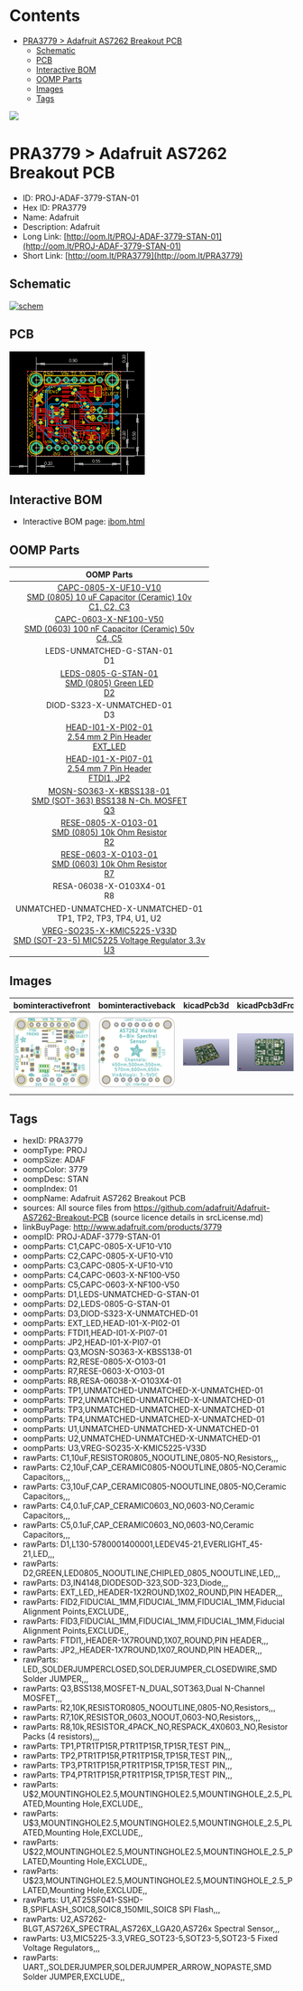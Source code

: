 



Contents
========

* [PRA3779 > Adafruit AS7262 Breakout PCB](#pra3779--adafruit-as7262-breakout-pcb)
	* [Schematic](#schematic)
	* [PCB](#pcb)
	* [Interactive BOM](#interactive-bom)
	* [OOMP Parts](#oomp-parts)
	* [Images](#images)
	* [Tags](#tags)
  
![][im]
# PRA3779 > Adafruit AS7262 Breakout PCB

- ID: PROJ-ADAF-3779-STAN-01
- Hex ID: PRA3779
- Name: Adafruit
- Description: Adafruit
- Long Link: [http://oom.lt/PROJ-ADAF-3779-STAN-01](http://oom.lt/PROJ-ADAF-3779-STAN-01)
- Short Link: [http://oom.lt/PRA3779](http://oom.lt/PRA3779)

## Schematic
  
[![schem](eagleSchemImage.png)](eagleSchemImage.png)
## PCB
  
[![pcb](eagleImage.png)](eagleImage.png)
## Interactive BOM

- Interactive BOM page: [ibom.html](https://htmlpreview.github.io/?https://github.com/oomlout/oomlout_OOMP_projects/blob/main/PROJ-ADAF-3779-STAN-01/kicad/bom/ibom.html)

## OOMP Parts
  

|OOMP Parts|
| :---: |
|[CAPC-0805-X-UF10-V10<br> SMD (0805) 10 uF Capacitor (Ceramic) 10v<br> C1, C2, C3](https://github.com/oomlout/oomlout_OOMP_parts/tree/main/CAPC-0805-X-UF10-V10/)|
|[CAPC-0603-X-NF100-V50<br> SMD (0603) 100 nF Capacitor (Ceramic) 50v<br> C4, C5](https://github.com/oomlout/oomlout_OOMP_parts/tree/main/CAPC-0603-X-NF100-V50/)|
|LEDS-UNMATCHED-G-STAN-01<BR>D1|
|[LEDS-0805-G-STAN-01<br> SMD (0805) Green LED<br> D2](https://github.com/oomlout/oomlout_OOMP_parts/tree/main/LEDS-0805-G-STAN-01/)|
|DIOD-S323-X-UNMATCHED-01<BR>D3|
|[HEAD-I01-X-PI02-01<br> 2.54 mm 2 Pin Header<br> EXT_LED](https://github.com/oomlout/oomlout_OOMP_parts/tree/main/HEAD-I01-X-PI02-01/)|
|[HEAD-I01-X-PI07-01<br> 2.54 mm 7 Pin Header<br> FTDI1, JP2](https://github.com/oomlout/oomlout_OOMP_parts/tree/main/HEAD-I01-X-PI07-01/)|
|[MOSN-SO363-X-KBSS138-01<br> SMD (SOT-363) BSS138 N-Ch. MOSFET<br> Q3](https://github.com/oomlout/oomlout_OOMP_parts/tree/main/MOSN-SO363-X-KBSS138-01/)|
|[RESE-0805-X-O103-01<br> SMD (0805) 10k Ohm Resistor<br> R2](https://github.com/oomlout/oomlout_OOMP_parts/tree/main/RESE-0805-X-O103-01/)|
|[RESE-0603-X-O103-01<br> SMD (0603) 10k Ohm Resistor<br> R7](https://github.com/oomlout/oomlout_OOMP_parts/tree/main/RESE-0603-X-O103-01/)|
|RESA-06038-X-O103X4-01<BR>R8|
|UNMATCHED-UNMATCHED-X-UNMATCHED-01<BR>TP1, TP2, TP3, TP4, U1, U2|
|[VREG-SO235-X-KMIC5225-V33D<br> SMD (SOT-23-5) MIC5225 Voltage Regulator 3.3v<br> U3](https://github.com/oomlout/oomlout_OOMP_parts/tree/main/VREG-SO235-X-KMIC5225-V33D/)|

## Images
  
  

|bominteractivefront|bominteractiveback|kicadPcb3d|kicadPcb3dFront|kicadPcb3dBack|eagleImage|eagleSchemImage|pcbdraw|pcbdrawback|
| :---: | :---: | :---: | :---: | :---: | :---: | :---: | :---: | :---: |
|[![bominteractivefront](bomFront_140.png)](bomFront.png)|[![bominteractiveback](bomBack_140.png)](bomBack.png)|[![kicadPcb3d](kicadPcb3d_140.png)](kicadPcb3d.png)|[![kicadPcb3dFront](kicadPcb3dFront_140.png)](kicadPcb3dFront.png)|[![kicadPcb3dBack](kicadPcb3dBack_140.png)](kicadPcb3dBack.png)|[![eagleImage](eagleImage_140.png)](eagleImage.png)|[![eagleSchemImage](eagleSchemImage_140.png)](eagleSchemImage.png)|[![pcbdraw](pcbdraw_140.png)](pcbdraw.png)|[![pcbdrawback](pcbdrawBack_140.png)](pcbdrawBack.png)|

## Tags

- hexID: PRA3779
- oompType: PROJ
- oompSize: ADAF
- oompColor: 3779
- oompDesc: STAN
- oompIndex: 01
- oompName: Adafruit AS7262 Breakout PCB
- sources: All source files from https://github.com/adafruit/Adafruit-AS7262-Breakout-PCB (source licence details in srcLicense.md)
- linkBuyPage: http://www.adafruit.com/products/3779
- oompID: PROJ-ADAF-3779-STAN-01
- oompParts: C1,CAPC-0805-X-UF10-V10
- oompParts: C2,CAPC-0805-X-UF10-V10
- oompParts: C3,CAPC-0805-X-UF10-V10
- oompParts: C4,CAPC-0603-X-NF100-V50
- oompParts: C5,CAPC-0603-X-NF100-V50
- oompParts: D1,LEDS-UNMATCHED-G-STAN-01
- oompParts: D2,LEDS-0805-G-STAN-01
- oompParts: D3,DIOD-S323-X-UNMATCHED-01
- oompParts: EXT_LED,HEAD-I01-X-PI02-01
- oompParts: FTDI1,HEAD-I01-X-PI07-01
- oompParts: JP2,HEAD-I01-X-PI07-01
- oompParts: Q3,MOSN-SO363-X-KBSS138-01
- oompParts: R2,RESE-0805-X-O103-01
- oompParts: R7,RESE-0603-X-O103-01
- oompParts: R8,RESA-06038-X-O103X4-01
- oompParts: TP1,UNMATCHED-UNMATCHED-X-UNMATCHED-01
- oompParts: TP2,UNMATCHED-UNMATCHED-X-UNMATCHED-01
- oompParts: TP3,UNMATCHED-UNMATCHED-X-UNMATCHED-01
- oompParts: TP4,UNMATCHED-UNMATCHED-X-UNMATCHED-01
- oompParts: U1,UNMATCHED-UNMATCHED-X-UNMATCHED-01
- oompParts: U2,UNMATCHED-UNMATCHED-X-UNMATCHED-01
- oompParts: U3,VREG-SO235-X-KMIC5225-V33D
- rawParts: C1,10uF,RESISTOR0805_NOOUTLINE,0805-NO,Resistors,,,
- rawParts: C2,10uF,CAP_CERAMIC0805-NOOUTLINE,0805-NO,Ceramic Capacitors,,,
- rawParts: C3,10uF,CAP_CERAMIC0805-NOOUTLINE,0805-NO,Ceramic Capacitors,,,
- rawParts: C4,0.1uF,CAP_CERAMIC0603_NO,0603-NO,Ceramic Capacitors,,,
- rawParts: C5,0.1uF,CAP_CERAMIC0603_NO,0603-NO,Ceramic Capacitors,,,
- rawParts: D1,L130-5780001400001,LEDEV45-21,EVERLIGHT_45-21,LED,,,
- rawParts: D2,GREEN,LED0805_NOOUTLINE,CHIPLED_0805_NOOUTLINE,LED,,,
- rawParts: D3,IN4148,DIODESOD-323,SOD-323,Diode,,,
- rawParts: EXT_LED,,HEADER-1X2ROUND,1X02_ROUND,PIN HEADER,,,
- rawParts: FID2,FIDUCIAL_1MM,FIDUCIAL_1MM,FIDUCIAL_1MM,Fiducial Alignment Points,EXCLUDE,,
- rawParts: FID3,FIDUCIAL_1MM,FIDUCIAL_1MM,FIDUCIAL_1MM,Fiducial Alignment Points,EXCLUDE,,
- rawParts: FTDI1,,HEADER-1X7ROUND,1X07_ROUND,PIN HEADER,,,
- rawParts: JP2,,HEADER-1X7ROUND,1X07_ROUND,PIN HEADER,,,
- rawParts: LED,,SOLDERJUMPERCLOSED,SOLDERJUMPER_CLOSEDWIRE,SMD Solder JUMPER,,,
- rawParts: Q3,BSS138,MOSFET-N_DUAL,SOT363,Dual N-Channel MOSFET,,,
- rawParts: R2,10K,RESISTOR0805_NOOUTLINE,0805-NO,Resistors,,,
- rawParts: R7,10K,RESISTOR_0603_NOOUT,0603-NO,Resistors,,,
- rawParts: R8,10k,RESISTOR_4PACK_NO,RESPACK_4X0603_NO,Resistor Packs (4 resistors),,,
- rawParts: TP1,PTR1TP15R,PTR1TP15R,TP15R,TEST PIN,,,
- rawParts: TP2,PTR1TP15R,PTR1TP15R,TP15R,TEST PIN,,,
- rawParts: TP3,PTR1TP15R,PTR1TP15R,TP15R,TEST PIN,,,
- rawParts: TP4,PTR1TP15R,PTR1TP15R,TP15R,TEST PIN,,,
- rawParts: U$2,MOUNTINGHOLE2.5,MOUNTINGHOLE2.5,MOUNTINGHOLE_2.5_PLATED,Mounting Hole,EXCLUDE,,
- rawParts: U$3,MOUNTINGHOLE2.5,MOUNTINGHOLE2.5,MOUNTINGHOLE_2.5_PLATED,Mounting Hole,EXCLUDE,,
- rawParts: U$22,MOUNTINGHOLE2.5,MOUNTINGHOLE2.5,MOUNTINGHOLE_2.5_PLATED,Mounting Hole,EXCLUDE,,
- rawParts: U$23,MOUNTINGHOLE2.5,MOUNTINGHOLE2.5,MOUNTINGHOLE_2.5_PLATED,Mounting Hole,EXCLUDE,,
- rawParts: U1,AT25SF041-SSHD-B,SPIFLASH_SOIC8,SOIC8_150MIL,SOIC8 SPI Flash,,,
- rawParts: U2,AS7262-BLGT,AS726X_SPECTRAL,AS726X_LGA20,AS726x Spectral Sensor,,,
- rawParts: U3,MIC5225-3.3,VREG_SOT23-5,SOT23-5,SOT23-5 Fixed Voltage Regulators,,,
- rawParts: UART,,SOLDERJUMPER,SOLDERJUMPER_ARROW_NOPASTE,SMD Solder JUMPER,EXCLUDE,,



[im]: kicadPcb3d_450.png
